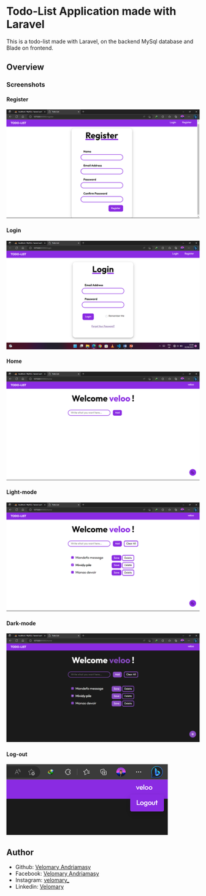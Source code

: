 # Todo-List Application made with Laravel
This is a todo-list made with Laravel, on the backend MySql database and Blade on frontend.

## Overview
### Screenshots
#### Register
![](./Screenshots/Register%20todo.png)

#### Login
![](./Screenshots/Login%20Todo.png)
#### Home
![](./Screenshots/Accueil-todo.png)
#### Light-mode
![](./Screenshots/Light-mode-Todo.png)
#### Dark-mode
![](./Screenshots/Dark-mode-Todo.png)
#### Log-out
![](./Screenshots/Logout-todo.png)

## Author
- Github: [Velomary Andriamasy](https://github.com/Velomary/)
- Facebook: [Velomary Andriamasy](https://www.facebook.com/velomary.andriamasy)
- Instagram: [velomary_](https://www.instagram.com/velomary_/)
- Linkedin: [Velomary](https://www.linkedin.com/in/velomary-mahavoitsy-6a2a97266?utm_source=share&utm_campaign=share_via&utm_content=profile&utm_medium=android_app)

